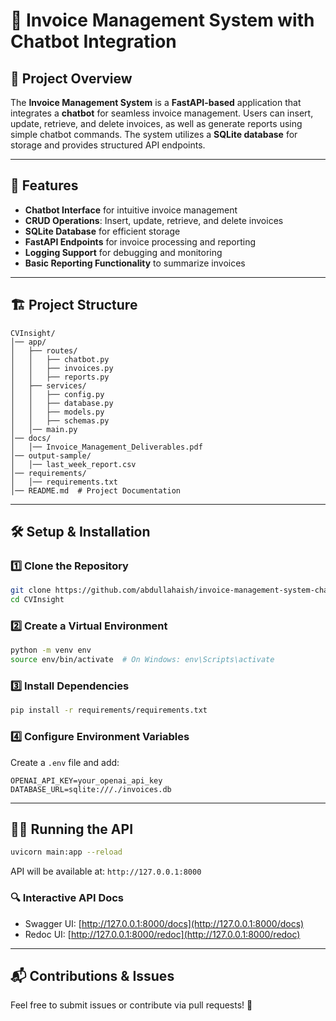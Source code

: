 # 📄 Invoice Management System with Chatbot Integration

## 📌 Project Overview
The **Invoice Management System** is a **FastAPI-based** application that integrates a **chatbot** for seamless invoice management. Users can insert, update, retrieve, and delete invoices, as well as generate reports using simple chatbot commands. The system utilizes a **SQLite database** for storage and provides structured API endpoints.

---

## 🚀 Features
- **Chatbot Interface** for intuitive invoice management
- **CRUD Operations**: Insert, update, retrieve, and delete invoices
- **SQLite Database** for efficient storage
- **FastAPI Endpoints** for invoice processing and reporting
- **Logging Support** for debugging and monitoring
- **Basic Reporting Functionality** to summarize invoices

---

## 🏗️ Project Structure
```
CVInsight/
│── app/
│   ├── routes/
│   │   ├── chatbot.py
│   │   ├── invoices.py
│   │   ├── reports.py
│   ├── services/
│   │   ├── config.py
│   │   ├── database.py
│   │   ├── models.py
│   │   ├── schemas.py
│   │── main.py
│── docs/
│   │── Invoice_Management_Deliverables.pdf
│── output-sample/
│   │── last_week_report.csv
│── requirements/
│   │── requirements.txt
│── README.md  # Project Documentation
```

---

## 🛠️ Setup & Installation
### 1️⃣ Clone the Repository
```bash
git clone https://github.com/abdullahaish/invoice-management-system-chatbot.git
cd CVInsight
```

### 2️⃣ Create a Virtual Environment
```bash
python -m venv env
source env/bin/activate  # On Windows: env\Scripts\activate
```

### 3️⃣ Install Dependencies
```bash
pip install -r requirements/requirements.txt
```

### 4️⃣ Configure Environment Variables
Create a `.env` file and add:
```
OPENAI_API_KEY=your_openai_api_key
DATABASE_URL=sqlite:///./invoices.db
```

---

## 🏃‍♂️ Running the API
```bash
uvicorn main:app --reload
```
API will be available at: `http://127.0.0.1:8000`

### 🔍 Interactive API Docs
- Swagger UI: [http://127.0.0.1:8000/docs](http://127.0.0.1:8000/docs)
- Redoc UI: [http://127.0.0.1:8000/redoc](http://127.0.0.1:8000/redoc)

---

## 📬 Contributions & Issues
Feel free to submit issues or contribute via pull requests! 🚀
